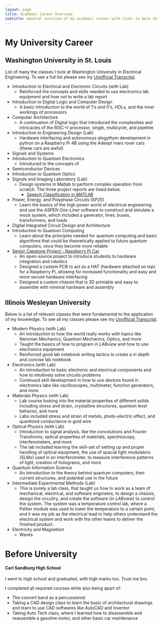 ```yaml
---
layout: page
title: Academic Career Overview
subtitle: General overview of my academic career with links to more details for each relevant class
---
```

# My University Career
## Washington University in St. Louis

List of many the classes I took at Washington University in Electrical Engineering. To see a full list please see my <a href="https://kubasmatt.github.io/documents/transcripts/WashU-Unofficial-Transcript.pdf" target="_blank" rel="noopener noreferrer">Unofficial Transcript</a>.

- Introduction to Electrical and Electronic Circuits (with Lab)
    - Reinforced the concepts and skills needed to use electronics lab equipment and how not to write a lab report
- Introduction to Digital Logic and Computer Design
    - A basic introduction to the world of 1's and 0's, HDLs, and the inner workings of processors
- Computer Architecture
    - A continuation of Digital logic that introduced the complexities and intricacies of the RISC-V processor, single, mutlicycle, and pipeline
- Introduction to Engineering Design (Lab)
    - Hardware interfacing and autonomous alogythym development in python on a Raspberry Pi 4B using the Adeept mars rover cars (these cars are awful)
- Signals and Systems 
- Introduction to Quantum Electronics
    - Introduced to the concepts of 
- Semiconductor Devices
- Introduction to Quantum Optics
- Signals and Imaging Laboratory (Lab)
    - Design systems in Matlab to perform complex operation from scratch. The three project reports are listed below.
        - <a href="https://kubasmatt.github.io/documents/signals/ESE488_FL24_Project_1_KubasMorton.pdf" target="_blank" rel="noopener noreferrer">Speech Classification in _MATLAB_</a>
- Power, Energy, and Polyphase Circuits (SP25)
    - Learn the basics of the high power world of electrical engineering and use the _ASPEN One-Liner_ software to construct and simulate a mock system, which included a generator, lines, buses, transformers, and loads
- Digital Integrated Circuit Design and Architecture
- Introduction to Quantum Computing
    - Learn about the principles needed for quantum computing and basic algorithms that could be theoretically applied to future quantum computers, once they become more reliable
- <a href="https://raspberry-pi-car.github.io" target="_blank" rel="noopener noreferrer"> Senior Capstone Project - Raspberry Pi Car</a>
    - An open-source project to introduce students to hardware integration and robotics
    - Designed a custom PCB to act as a HAT (hardware attached on top) for a Raspberry Pi, allowing for increased functionality and easy and more secure hardware interfacing
    - Designed a custom chassis that is 3D printable and easy to assemble with minimal hardware and assembly

## Illinois Wesleyan University

Below is a list of relevant classes that were fundamental to the application of my knowledge. To see all my classes please see my <a href="https://kubasmatt.github.io/documents/transcripts/IWU-Unofficial-Transcript.pdf" target="_blank" rel="noopener noreferrer">Unofficial Transcript</a>.

- Modern Physics (with Lab)
    - An introduction to how the world really works with topics like Neronian Mechanics, Quantum Mechanics, Optics, and more
    - Taught the basics of how to program in _LABview_ and how to use electronics equipment 
    - Reinforced good lab notebook writing tactics to create a in depth and concise lab notebook
- Electronics (with Lab)
    - An introduction to basic electronic and electrical components and how to intuitively solve circuits problems
    - Continued skill development in how to use devices found in electronics labs like oscilloscopes, multimeter, function generators, and more
- Materials Physics (with Lab)
    - Lab course looking into the material properties of different solids including stress and strain, crystalline structures, quantum level behavior, and more
    - Labs included stress and strain of metals, photo-electric effect, and quantized conductance in gold wire
- Optical Physics (with Lab)
    - Introduction to signal analysis, like the convolutions and Fourier Transforms, optical properties of materials, spectroscopy, interferometers, and more
    - The lab included learning the skill-set of setting up and proper handling of optical equipment, the use of spacial light modulators (SLMs) used in an interferometer, to measure interference patterns of light, creation of holograms, and more
- Quantum Information Science
    - An introduction to the theory behind quantum computers, their current structures, and potential use in the future
- Intermediate Experimental Methods (Lab)
    - This is purely a lab class, that taught us how to work as a team of mechanical, electrical, and software engineers, to design a chassis, design the circuitry, and create the software (in _LABview_) to control the system. The system was a temperature control lab, where a Peltier module was used to lower the temperature to a certain point, and it was my job as the electrical lead to help others understand the electrical system and work with the other teams to deliver the finished product.
- Electricity and Magnetism
    - Waves


# Before University
#### Carl Sandburg High School

I went to high school and graduated, with high marks too. Trust me bro.

I completed all required courses while also being apart of:
- The concert band as a percussionist
- Taking a CAD design class to learn the basic of architectural drawings and learn to use CAD softwares like AutoCAD and Inventor
- Taking Auto Tech class, where I learned how to disassemble and reassemble a gasoline motor, and other basic car maintenance